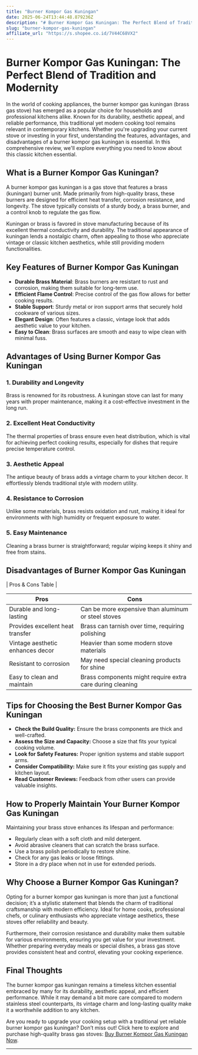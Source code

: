 ```yaml
---
title: "Burner Kompor Gas Kuningan"
date: 2025-06-24T13:44:48.879236Z
description: "# Burner Kompor Gas Kuningan: The Perfect Blend of Tradition and Modernity..."
slug: "burner-kompor-gas-kuningan"
affiliate_url: "https://s.shopee.co.id/7V44C68VX2"
---
```

# Burner Kompor Gas Kuningan: The Perfect Blend of Tradition and Modernity

In the world of cooking appliances, the burner kompor gas kuningan (brass gas stove) has emerged as a popular choice for households and professional kitchens alike. Known for its durability, aesthetic appeal, and reliable performance, this traditional yet modern cooking tool remains relevant in contemporary kitchens. Whether you're upgrading your current stove or investing in your first, understanding the features, advantages, and disadvantages of a burner kompor gas kuningan is essential. In this comprehensive review, we'll explore everything you need to know about this classic kitchen essential.

## What is a Burner Kompor Gas Kuningan?

A burner kompor gas kuningan is a gas stove that features a brass (kuningan) burner unit. Made primarily from high-quality brass, these burners are designed for efficient heat transfer, corrosion resistance, and longevity. The stove typically consists of a sturdy body, a brass burner, and a control knob to regulate the gas flow.

Kuningan or brass is favored in stove manufacturing because of its excellent thermal conductivity and durability. The traditional appearance of kuningan lends a nostalgic charm, often appealing to those who appreciate vintage or classic kitchen aesthetics, while still providing modern functionalities.

## Key Features of Burner Kompor Gas Kuningan

- **Durable Brass Material**: Brass burners are resistant to rust and corrosion, making them suitable for long-term use.
- **Efficient Flame Control**: Precise control of the gas flow allows for better cooking results.
- **Stable Support**: Sturdy metal or iron support arms that securely hold cookware of various sizes.
- **Elegant Design**: Often features a classic, vintage look that adds aesthetic value to your kitchen.
- **Easy to Clean**: Brass surfaces are smooth and easy to wipe clean with minimal fuss.

## Advantages of Using Burner Kompor Gas Kuningan

### 1. Durability and Longevity

Brass is renowned for its robustness. A kuningan stove can last for many years with proper maintenance, making it a cost-effective investment in the long run.

### 2. Excellent Heat Conductivity

The thermal properties of brass ensure even heat distribution, which is vital for achieving perfect cooking results, especially for dishes that require precise temperature control.

### 3. Aesthetic Appeal

The antique beauty of brass adds a vintage charm to your kitchen decor. It effortlessly blends traditional style with modern utility.

### 4. Resistance to Corrosion

Unlike some materials, brass resists oxidation and rust, making it ideal for environments with high humidity or frequent exposure to water.

### 5. Easy Maintenance

Cleaning a brass burner is straightforward; regular wiping keeps it shiny and free from stains.

## Disadvantages of Burner Kompor Gas Kuningan

| Pros & Cons Table |

| Pros | Cons |
|------------------------------|-----------------------------|
| Durable and long-lasting    | Can be more expensive than aluminum or steel stoves |
| Provides excellent heat transfer | Brass can tarnish over time, requiring polishing |
| Vintage aesthetic enhances decor | Heavier than some modern stove materials |
| Resistant to corrosion | May need special cleaning products for shine |
| Easy to clean and maintain | Brass components might require extra care during cleaning |

## Tips for Choosing the Best Burner Kompor Gas Kuningan

- **Check the Build Quality:** Ensure the brass components are thick and well-crafted.
- **Assess the Size and Capacity:** Choose a size that fits your typical cooking volume.
- **Look for Safety Features:** Proper ignition systems and stable support arms.
- **Consider Compatibility:** Make sure it fits your existing gas supply and kitchen layout.
- **Read Customer Reviews:** Feedback from other users can provide valuable insights.

## How to Properly Maintain Your Burner Kompor Gas Kuningan

Maintaining your brass stove enhances its lifespan and performance:

- Regularly clean with a soft cloth and mild detergent.
- Avoid abrasive cleaners that can scratch the brass surface.
- Use a brass polish periodically to restore shine.
- Check for any gas leaks or loose fittings.
- Store in a dry place when not in use for extended periods.

## Why Choose a Burner Kompor Gas Kuningan?

Opting for a burner kompor gas kuningan is more than just a functional decision; it’s a stylistic statement that blends the charm of traditional craftsmanship with modern efficiency. Ideal for home cooks, professional chefs, or culinary enthusiasts who appreciate vintage aesthetics, these stoves offer reliability and beauty.

Furthermore, their corrosion resistance and durability make them suitable for various environments, ensuring you get value for your investment. Whether preparing everyday meals or special dishes, a brass gas stove provides consistent heat and control, elevating your cooking experience.

## Final Thoughts

The burner kompor gas kuningan remains a timeless kitchen essential embraced by many for its durability, aesthetic appeal, and efficient performance. While it may demand a bit more care compared to modern stainless steel counterparts, its vintage charm and long-lasting quality make it a worthwhile addition to any kitchen.

Are you ready to upgrade your cooking setup with a traditional yet reliable burner kompor gas kuningan? Don’t miss out! Click here to explore and purchase high-quality brass gas stoves: [Buy Burner Kompor Gas Kuningan Now](https://s.shopee.co.id/7V44C68VX2).

---